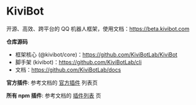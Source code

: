 # KiviBot 

开源、高效、跨平台的 QQ 机器人框架，使用文档：https://beta.kivibot.com

**仓库源码**

- 框架核心 (@kivibot/core)：https://github.com/KiviBotLab/KiviBot
- 脚手架 (kivibot)：https://github.com/KiviBotLab/cli
- 文档：https://github.com/KiviBotLab/docs

**官方插件**: 参考文档的 [官方插件](https://beta.kivibot.com/plugin/official.html) 列表页

**所有 npm 插件**: 参考文档的 [插件列表](https://beta.kivibot.com/plugin/list.html) 页
